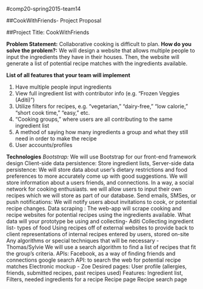 #comp20-spring2015-team14

##CookWithFriends- Project Proposal

##Project Title: CookWithFriends

**Problem Statement:** Collaborative cooking is difficult to plan.
**How do you solve the problem?:** We will design a website that allows multiple people to input the
ingredients they have in their houses. Then, the website will generate a list of potential recipe matches with the ingredients available. 

**List of all features that your team will implement**
 1. Have multiple people input ingredients
 2. View full ingredient list with contributor info (e.g. “Frozen Veggies (Aditi)”)
 3. Utilize filters for recipes, e.g. “vegetarian,” “dairy-free,” “low calorie,” “short cook time,” “easy,” etc.
 4. “Cooking groups,” where users are all contributing to the same ingredient list
 5. A method of saying how many ingredients a group and what they still need in order to make the recipe
 6. User accounts/profiles

**Technologies**
*Bootstrap:* We will use Bootstrap for our front-end framework design
Client-side data persistence: Store ingredient lists,
Server-side data persistence:
 We will store data about user’s dietary restrictions and food preferences to more accurately come up with good suggestions.
 We will store information about a users friends, and connections. In a way, a social network for cooking enthusiasts.
 we will allow users to input their own recipes which we will store as part of our database.
Send emails, SMSes, or push notifications: We will notify users about invitations to cook, or potential recipe changes.
Data scraping : The web-app will scrape cooking and recipe websites for potential recipes using the ingredients available.
What data will your prototype be using and collecting- Aditi
Collecting ingredient list- types of food
Using recipes off of external websites to provide back to client
representations of internal recipes entered by users, stored on-site
Any algorithms or special techniques that will be necessary - Thomas/Sylvie
We will use a search algorithm to find a list of recipes that fit the group’s criteria.
APIs:
Facebook, as a way of finding friends and connections
google search API: to search the web for potential recipe matches
Electronic mockup - Zoe
Desired pages:
User profile (allergies, friends, submitted recipes, past recipes used)
Features: Ingredient list, Filters, needed ingredients for a recipe
Recipe page
Recipe search page
